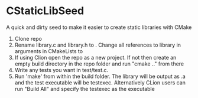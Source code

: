 # CStaticLibSeed
A quick and dirty seed to make it easier to create static libraries with CMake

1. Clone repo
2. Rename library.c and library.h to <yourlibrary>. Change all references to library in arguments in CMakeLists to <yourlibrary>
3. If using Clion open the repo as a new project. If not then create an empty build directory in the repo folder and run "cmake .." from there
4. Write any tests you want in test/test.c. 
5. Run 'make' from within the build folder. The library will be output as <yourlibrary>.a and the test executable will be testexec.
   Alternatively CLion users can run "Build All" and specify the testexec as the executable
